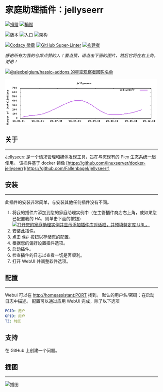 # 家庭助理插件：jellyseerr

[![捐赠][donation-badge]](https://www.buymeacoffee.com/alexbelgium)
[![捐赠][paypal-badge]](https://www.paypal.com/donate/?hosted_button_id=DZFULJZTP3UQA)

![版本](https://img.shields.io/badge/dynamic/json?label=Version&query=%24.version&url=https%3A%2F%2Fraw.githubusercontent.com%2Falexbelgium%2Fhassio-addons%2Fmaster%2Foverseerr%2Fconfig.json)
![入口](https://img.shields.io/badge/dynamic/json?label=Ingress&query=%24.ingress&url=https%3A%2F%2Fraw.githubusercontent.com%2Falexbelgium%2Fhassio-addons%2Fmaster%2Foverseerr%2Fconfig.json)
![架构](https://img.shields.io/badge/dynamic/json?color=success&label=Arch&query=%24.arch&url=https%3A%2F%2Fraw.githubusercontent.com%2Falexbelgium%2Fhassio-addons%2Fmaster%2Foverseerr%2Fconfig.json)

[![Codacy 徽章](https://app.codacy.com/project/badge/Grade/9c6cf10bdbba45ecb202d7f579b5be0e)](https://www.codacy.com/gh/alexbelgium/hassio-addons/dashboard?utm_source=github.com&utm_medium=referral&utm_content=alexbelgium/hassio-addons&utm_campaign=Badge_Grade)
[![GitHub Super-Linter](https://img.shields.io/github/actions/workflow/status/alexbelgium/hassio-addons/weekly-supelinter.yaml?label=Lint%20code%20base)](https://github.com/alexbelgium/hassio-addons/actions/workflows/weekly-supelinter.yaml)
[![构建者](https://img.shields.io/github/actions/workflow/status/alexbelgium/hassio-addons/onpush_builder.yaml?label=Builder)](https://github.com/alexbelgium/hassio-addons/actions/workflows/onpush_builder.yaml)

[donation-badge]: https://img.shields.io/badge/Buy%20me%20a%20coffee%20(no%20paypal)-%23d32f2f?logo=buy-me-a-coffee&style=flat&logoColor=white
[paypal-badge]: https://img.shields.io/badge/Buy%20me%20a%20coffee%20with%20Paypal-0070BA?logo=paypal&style=flat&logoColor=white

_感谢所有为我的仓库点赞的人！要点赞，请点击下面的图片，然后它将在右上角。谢谢！_

[![@alexbelgium/hassio-addons 的星空观察者回购名单](https://raw.githubusercontent.com/alexbelgium/hassio-addons/master/.github/stars2.svg)](https://github.com/alexbelgium/hassio-addons/stargazers)

![下载演变](https://raw.githubusercontent.com/alexbelgium/hassio-addons/master/jellyseerr/stats.png)

## 关于

---

[Jellyseerr](https://hub.docker.com/r/fallenbagel/jellyseerr) 是一个请求管理和媒体发现工具，旨在与您现有的 Plex 生态系统一起使用。
该插件基于 docker 镜像 [https://github.com/linuxserver/docker-jellyseerr](https://github.com/Fallenbagel/jellyseerr)

## 安装

---

此插件的安装非常简单，与安装其他任何插件没有不同。

1. 将我的插件库添加到您的家庭助理实例中（在主管插件商店右上角，或如果您已配置我的 HA，则单击下面的按钮）
   [![打开您的家庭助理实例并显示添加插件库对话框，并预填特定库 URL。](https://my.home-assistant.io/badges/supervisor_add_addon_repository.svg)](https://my.home-assistant.io/redirect/supervisor_add_addon_repository/?repository_url=https%3A%2F%2Fgithub.com%2Falexbelgium%2Fhassio-addons)
2. 安装此插件。
3. 点击 `保存` 按钮以存储您的配置。
4. 根据您的偏好设置插件选项。
5. 启动插件。
6. 检查插件的日志以查看一切是否顺利。
7. 打开 WebUI 并调整软件选项。

## 配置

---

Webui 可以在 <http://homeassistant:PORT> 找到。
默认的用户名/密码：在启动日志中描述。
配置可以通过应用 WebUI 完成，除了以下选项

```yaml
PGID: 用户
GPID: 用户
TZ: 时区
```

## 支持

在 GitHub 上创建一个问题。

## 插图

---

![插图](https://jellyseerr.com/img/slider/artistdetails.png)

[repository]: https://github.com/alexbelgium/hassio-addons